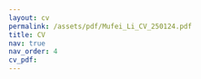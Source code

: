 ```yaml
---
layout: cv
permalink: /assets/pdf/Mufei_Li_CV_250124.pdf
title: CV
nav: true
nav_order: 4
cv_pdf:
---
```

